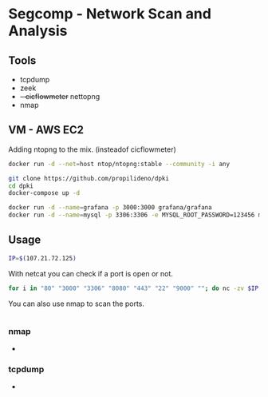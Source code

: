 # Segcomp - Network Scan and Analysis

## Tools 
- tcpdump
- zeek
- ~~- cicflowmeter~~ nettopng
- nmap 

## VM - AWS EC2

Adding ntopng to the mix. (insteadof cicflowmeter)
```bash
docker run -d --net=host ntop/ntopng:stable --community -i any
```

```bash
git clone https://github.com/propilideno/dpki
cd dpki
docker-compose up -d
```

```bash
docker run -d --name=grafana -p 3000:3000 grafana/grafana
docker run -d --name=mysql -p 3306:3306 -e MYSQL_ROOT_PASSWORD=123456 mysql
```

## Usage
```bash
IP=$(107.21.72.125)
```

With netcat you can check if a port is open or not.
```bash
for i in "80" "3000" "3306" "8080" "443" "22" "9000" ""; do nc -zv $IP $i; done
```
You can also use nmap to scan the ports.
```bash
```

### nmap
- 

### tcpdump
- 
